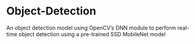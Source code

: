 # Object-Detection
An object detection model using OpenCV’s DNN module to perform real-time object detection using a pre-trained SSD MobileNet model
